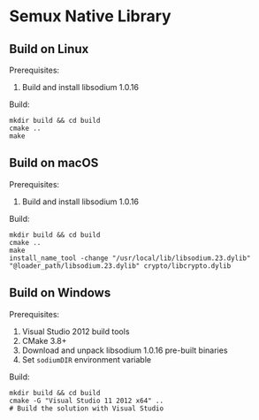 # Semux Native Library

## Build on Linux


Prerequisites:
1. Build and install libsodium 1.0.16

Build:
```
mkdir build && cd build
cmake ..
make
```

## Build on macOS

Prerequisites:
1. Build and install libsodium 1.0.16

Build:
```
mkdir build && cd build
cmake ..
make
install_name_tool -change "/usr/local/lib/libsodium.23.dylib" "@loader_path/libsodium.23.dylib" crypto/libcrypto.dylib
```

## Build on Windows

Prerequisites:
1. Visual Studio 2012 build tools
2. CMake 3.8+
3. Download and unpack libsodium 1.0.16 pre-built binaries
4. Set `sodiumDIR` environment variable

Build:
```
mkdir build && cd build
cmake -G "Visual Studio 11 2012 x64" ..
# Build the solution with Visual Studio
```
